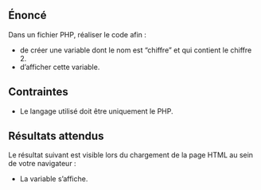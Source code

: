 ## Énoncé

Dans un fichier PHP, réaliser le code afin :

- de créer une variable dont le nom est “chiffre” et qui contient le chiffre 2.
- d’afficher cette variable.

## Contraintes

- Le langage utilisé doit être uniquement le PHP.

## Résultats attendus

Le résultat suivant est visible lors du chargement de la page HTML au sein de votre navigateur :

- La variable s’affiche.